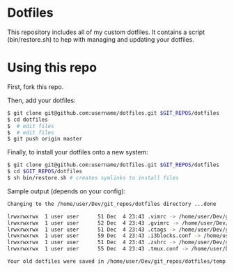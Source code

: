 Dotfiles
========
This repository includes all of my custom dotfiles. It contains a script (bin/restore.sh) to hep with managing and updating your dotfiles.

Using this repo
========

First, fork this repo.

Then, add your dotfiles:

```sh
$ git clone git@github.com:username/dotfiles.git $GIT_REPOS/dotfiles
$ cd dotfiles
$  # edit files
$  # edit files
$ git push origin master
```

Finally, to install your dotfiles onto a new system:

```sh
$ git clone git@github.com:username/dotfiles.git $GIT_REPOS/dotfiles
$ cd $GIT_REPOS/dotfiles
$ sh bin/restore.sh # creates symlinks to install files
```

Sample output (depends on your config):

```sh
Changing to the /home/user/Dev/git_repos/dotfiles directory ...done

lrwxrwxrwx  1 user user      51 Dec  4 23:43 .vimrc -> /home/user/Dev/git_repos/dotfiles/vimrc
lrwxrwxrwx  1 user user      52 Dec  4 23:43 .gvimrc -> /home/user/Dev/git_repos/dotfiles/gvimrc
lrwxrwxrwx  1 user user      51 Dec  4 23:43 .ctags -> /home/user/Dev/git_repos/dotfiles/ctags
lrwxrwxrwx  1 user user      59 Dec  4 23:43 .i3blocks.conf -> /home/user/Dev/git_repos/dotfiles/i3blocks.conf
lrwxrwxrwx  1 user user      51 Dec  4 23:43 .zshrc -> /home/user/Dev/git_repos/dotfiles/zshrc
lrwxrwxrwx  1 user user      55 Dec  4 23:43 .tmux.conf -> /home/user/Dev/git_repos/dotfiles/tmux.conf

Your old dotfiles were saved in /home/user/Dev/git_repos/dotfiles/temp directory if any
```
